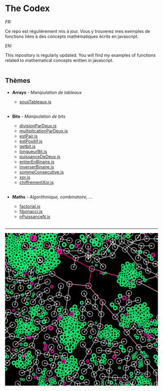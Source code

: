 # The Codex

_FR:_ 

Ce repo est régulièrement mis à jour. Vous y trouverez mes exemples de fonctions liées à des concepts mathématiques écrits en javascript.

_EN:_

This repository is regularly updated. You will find my examples of functions related to mathematical concepts written in javascript.<br><br>


## Thèmes
  * **Arrays** - _Manipulation de tableaux_
  
    * [sousTableaux.js](/Arrays/sousTableaux.js)
    <br><br>

  * **Bits** - _Manipulation de bits_
  
    * [divisionParDeux.js](/Bits/divisionParDeux.js)
    * [multiplicationParDeux.js](/Bits/multiplicationParDeux.js)
    * [estPair.js](/Bits/estPair.js)
    * [estPositif.js](/Bits/estPositif.js)
    * [getbit.js](/Bits/getbit.js)
    * [longueurBit.js](/Bits/longueurBit.js)
    * [puissanceDeDeux.js](/Bits/puissanceDeDeux.js)
    * [entierEnBinaire.js](Bits/entierEnBinaire.js)
    * [inverserBinaire.js](Bits/inverserBinaire.js)
    * [sommeConsecutive.js](/Bits/sommeConsecutive.js)
    * [xor.js](/Bits/xor.js)
    * [chiffrementXor.js](/Bits/chiffrementXor.js)
    <br><br>
    
  * **Maths** - _Algorithmique, combinatoire, ..._
  
    * [factorial.js](/Maths/factorial.js)
    * [fibonacci.js](/Maths/fibonacci.js)
    * [nPuissanceN.js](/Maths/nPuissanceN.js)
    <br><br>
  ---

![thumbnail](./img/thumbnail.jpg)

